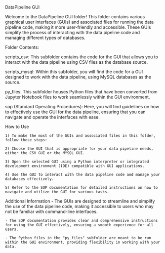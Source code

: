 
DataPipeline GUI 

Welcome to the DataPipeline GUI folder! This folder contains various graphical user interfaces (GUIs) and associated files for running 
the data pipeline code, making it more user-friendly and accessible. These GUIs simplify the process of interacting with the data pipeline code and 
managing different types of databases.

Folder Contents:

scripts_csv: This subfolder contains the code for the GUI that allows you to interact with the data pipeline using CSV files as the database source.

scripts_mysql: Within this subfolder, you will find the code for a GUI designed to work with the data pipeline, using MySQL databases as the source.

py_files: This subfolder houses Python files that have been converted from Jupyter Notebook files to work seamlessly within the GUI environment.

sop (Standard Operating Procedures): Here, you will find guidelines on how to effectively use the GUI for the data pipeline, ensuring that you can navigate and operate the interfaces with ease.


How to Use

	1) To make the most of the GUIs and associated files in this folder, follow these steps:

	2) Choose the GUI that is appropriate for your data pipeline needs, either the CSV GUI or the MYSQL GUI.

	3) Open the selected GUI using a Python interpreter or integrated development environment (IDE) compatible with GUI applications.

	4) Use the GUI to interact with the data pipeline code and manage your databases effectively.

	5) Refer to the SOP documentation for detailed instructions on how to navigate and utilize the GUI for various tasks.

Additional Information
	- The GUIs are designed to streamline and simplify the use of the data pipeline code, making it accessible to users who may not be familiar with command-line interfaces.

	- The SOP documentation provides clear and comprehensive instructions for using the GUI effectively, ensuring a smooth experience for all users.

	- The Python files in the "py_files" subfolder are meant to be run within the GUI environment, providing flexibility in working with your data.
